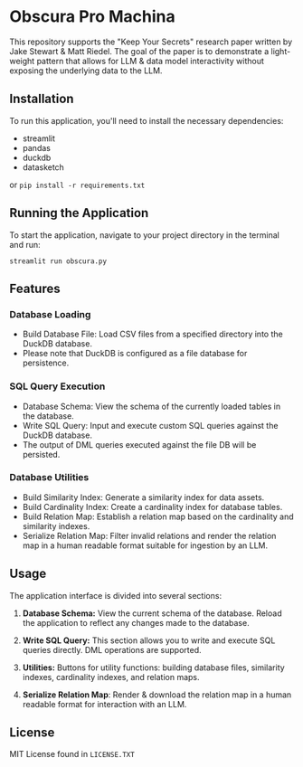 # Obscura Pro Machina

This repository supports the "Keep Your Secrets" research paper written by Jake Stewart & Matt Riedel. 
The goal of the paper is to demonstrate a light-weight pattern that allows for LLM & data model interactivity without exposing the underlying data to the LLM.

## Installation

To run this application, you'll need to install the necessary dependencies:

- streamlit
- pandas
- duckdb
- datasketch

or `pip install -r requirements.txt`

## Running the Application

To start the application, navigate to your project directory in the terminal and run:

`streamlit run obscura.py`

## Features

### Database Loading

- Build Database File: Load CSV files from a specified directory into the DuckDB database.
- Please note that DuckDB is configured as a file database for persistence.

### SQL Query Execution

- Database Schema: View the schema of the currently loaded tables in the database.
- Write SQL Query: Input and execute custom SQL queries against the DuckDB database.
- The output of DML queries executed against the file DB will be persisted.

### Database Utilities

- Build Similarity Index: Generate a similarity index for data assets.
- Build Cardinality Index: Create a cardinality index for database tables.
- Build Relation Map: Establish a relation map based on the cardinality and similarity indexes.
- Serialize Relation Map: Filter invalid relations and render the relation map in a human readable format suitable for ingestion by an LLM.

## Usage

The application interface is divided into several sections:

1. **Database Schema:** View the current schema of the database. Reload the application to reflect any changes made to the database.

2. **Write SQL Query:** This section allows you to write and execute SQL queries directly. DML operations are supported.

3. **Utilities:** Buttons for utility functions: building database files, similarity indexes, cardinality indexes, and relation maps.

4. **Serialize Relation Map**: Render & download the relation map in a human readable format for interaction with an LLM. 

## License 

MIT License found in `LICENSE.TXT`
